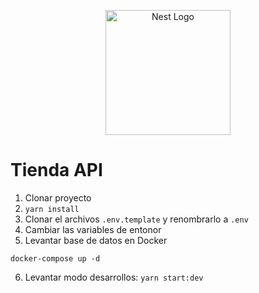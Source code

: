 <p align="center">
  <a href="http://nestjs.com/" target="blank"><img src="https://nestjs.com/img/logo-small.svg" width="200" alt="Nest Logo" /></a>
</p>

# Tienda API
1. Clonar proyecto
2. ```yarn install```
3. Clonar el archivos ```.env.template``` y renombrarlo a ```.env```
4. Cambiar las variables de entonor
5. Levantar base de datos en Docker
```
docker-compose up -d
```
6. Levantar modo desarrollos: ```yarn start:dev```